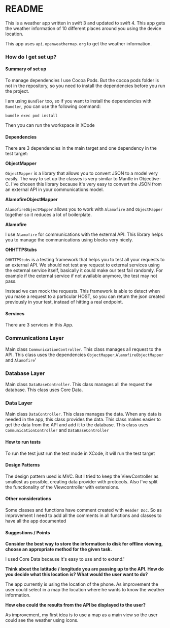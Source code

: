 # README #

This is a weather app written in swift 3 and updated to swift 4. This app gets the weather information of 10 different places around you using the device location.
  
This app uses `api.openweathermap.org` to get the weather information. 

### How do I get set up? ###

#### Summary of set up ####

To manage dependencies I use Cocoa Pods. But the cocoa pods folder is not in the repository, so you need to install the dependencies before you run the project.

I am using `Bundler` too, so if you want to install the dependencies with `Bundler`, you can use the following command:

`bundle exec pod install`

Then you can run the workspace in XCode

#### Dependencies ####

There are 3 dependencies in the main target and one dependency in the test target:

**ObjectMapper**

`ObjectMapper` is a library that allows you to convert JSON to a model very easily. The way to set up the classes is very similar to Mantle in Objective-C. I've chosen this library because it's very easy to convert the JSON from an external API in your communications model.

**AlamofireObjectMapper** 

`AlamofireObjectMapper` allows you to work with `Alamofire` and `ObjectMapper` together so it reduces a lot of boilerplate.

**Alamofire**

I use `Alamofire` for communications with the external API. This library helps you to manage the communications using blocks very nicely.

**OHHTTPStubs**

`OHHTTPStubs` is a testing framework that helps you to test all your requests to an external API. We should not test any request to external services using the external service itself, basically it could make our test fail randomly. For example if the external service if not available anymore, the test may not pass.
 
Instead we can mock the requests. This framework is able to detect when you make a request to a particular HOST, so you can return the json created previously in your test, instead of hitting a real endpoint.

#### Services ####

There are 3 services in this App.

### Communications Layer ###

Main class `CommunicationController`. This class manages all request to the API. This class uses the dependencies `ObjectMapper`,`AlamofireObjectMapper` and `Alamofire`'

### Database Layer ###

Main class `DataBaseController`. This class manages all the request the database. This class uses Core Data.

### Data Layer ###

Main class `DataController`. This class manages the data. When any data is needed in the app, this class provides the data. This class makes easier to get the data from the API and add it to the database. This class uses `CommunicationController` and `DataBaseController`

#### How to run tests ####

To run the test just run the test mode in XCode, it will run the test target

#### Design Patterns ####

The design pattern used is MVC. But I tried to keep the ViewController as smallest as possible, creating data provider with protocols. Also I've split the functionality of the Viewcontroller with extensions.

#### Other considerations ####

Some classes and functions have comment created with `Header Doc`. So as improvement I need to add all the comments in all functions and classes to have all the app documented

#### Suggestions / Points ####

**Consider the best way to store the information to disk for offline viewing,
choose an appropriate method for the given task.**

I used Core Data because it's easy to use and to extend.'

**Think about the latitude / longitude you are passing up to the API. How do
you decide what this location is? What would the user want to do?**

The app currently is using the location of the phone. As improvement the user could select in a map the location where he wants to know the weather information.

**How else could the results from the API be displayed to the user?**

As improvement, my first idea is to use a map as a main view so the user could see the weather using icons.
